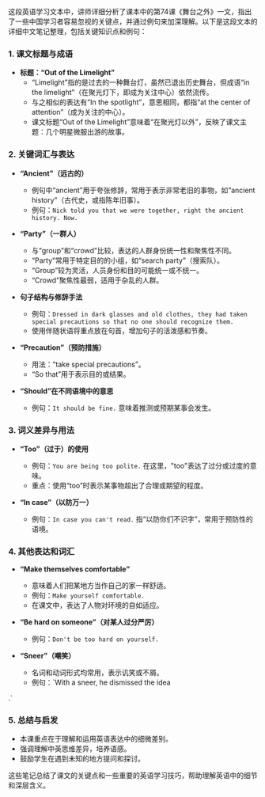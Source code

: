 这段英语学习文本中，讲师详细分析了课本中的第74课《舞台之外》一文，指出了一些中国学习者容易忽视的关键点，并通过例句来加深理解。以下是这段文本的详细中文笔记整理，包括关键知识点和例句：

### 1. 课文标题与成语
- **标题：“Out of the Limelight”**
  - “Limelight”指的是过去的一种舞台灯，虽然已退出历史舞台，但成语“in the limelight”（在聚光灯下，即成为关注中心）依然流传。
  - 与之相似的表达有“In the spotlight”，意思相同，都指“at the center of attention”（成为关注的中心）。
  - 课文标题“Out of the Limelight”意味着“在聚光灯以外”，反映了课文主题：几个明星微服出游的故事。

### 2. 关键词汇与表达
- **“Ancient”（远古的）**
  - 例句中“ancient”用于夸张修辞，常用于表示非常老旧的事物，如“ancient history”（古代史，或指陈年旧事）。
  - 例句：`Nick told you that we were together, right the ancient history. Now.`

- **“Party”（一群人）**
  - 与“group”和“crowd”比较，表达的人群身份统一性和聚焦性不同。
  - “Party”常用于特定目的的小组，如“search party”（搜索队）。
  - “Group”较为灵活，人员身份和目的可能统一或不统一。
  - “Crowd”聚焦性最弱，适用于杂乱的人群。

- **句子结构与修辞手法**
  - 例句：`Dressed in dark glasses and old clothes, they had taken special precautions so that no one should recognize them.`
  - 使用伴随状语将重点放在句首，增加句子的活泼感和节奏。

- **“Precaution”（预防措施）**
  - 用法：“take special precautions”。
  - “So that”用于表示目的或结果。

- **“Should”在不同语境中的意思**
  - 例句：`It should be fine.` 意味着推测或预期某事会发生。

### 3. 词义差异与用法
- **“Too”（过于）的使用**
  - 例句：`You are being too polite.` 在这里，"too"表达了过分或过度的意味。
  - 重点：使用“too”时表示某事物超出了合理或期望的程度。

- **“In case”（以防万一）**
  - 例句：`In case you can't read.` 指“以防你们不识字”，常用于预防性的语境。

### 4. 其他表达和词汇
- **“Make themselves comfortable”**
  - 意味着人们把某地方当作自己的家一样舒适。
  - 例句：`Make yourself comfortable.`
  - 在课文中，表达了人物对环境的自如适应。

- **“Be hard on someone”（对某人过分严厉）**
  - 例句：`Don't be too hard on yourself.`

- **“Sneer”（嘲笑）**
  - 名词和动词形式均常用，表示讥笑或不屑。
  - 例句：`With a sneer, he dismissed the idea

.`

### 5. 总结与启发
- 本课重点在于理解和运用英语表达中的细微差别。
- 强调理解中英思维差异，培养语感。
- 鼓励学生在遇到未知的地方提问和探讨。

这些笔记总结了课文的关键点和一些重要的英语学习技巧，帮助理解英语中的细节和深层含义。